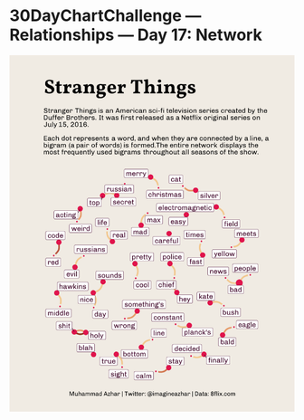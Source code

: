# 30DayChartChallenge — Relationships — Day 17: Network

![Stranger Things](https://github.com/imagineazhar/TidyTuesday/blob/main/2022/Week_42/week_42.png)
